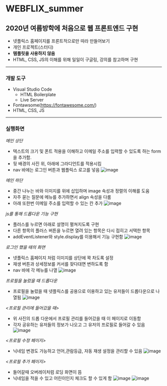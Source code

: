 # WEBFLIX_summer
2020년 여름방학에 처음으로 웹 프론트엔드 구현
------

* 넷플릭스 홈페이지를 프론트적으로만 따라 만들어보기
* 개인 프로젝트(스터디)
* **템플릿을 사용하지 않음**
* HTML, CSS, JS의 이해를 위해 일일이 구글링, 강의를 참고하며 구현

-------------------

### 개발 도구
- Visual Studio Code
  - HTML Boilerplate
  - Live Server
- Fontawsome(https://fontawesome.com/)
- HTML, CSS, JS

-------------------
### 실행화면

*메인 상단*
- 텍스트의 크기 및 폰트 적용을 이해하고 이메일 주소를 입력할 수 있도록 하는 form을 추가함.
- 뒷 배경의 사진 위, 아래에 그라디언트를 적용시킴
- nav 바에는 로그인 버튼과 웹플릭스 로고를 넣음
![image](https://user-images.githubusercontent.com/62641359/123269194-b7e4a800-d539-11eb-8382-fdb201fefdfc.png)

*메인 하단*
 - 중간 나누는 바와 이미지를 위에 삽입하며 image 속성과 정렬의 이해를 도움
 - 자주 묻는 질문에 메뉴를 추가하면서 align 속성을 다룸
 - 아래 또한번 이메일 주소를 입력할 수 있는 칸 추가
![image](https://user-images.githubusercontent.com/62641359/123270093-8c15f200-d53a-11eb-9e5c-731c7e0e71f6.png)

*js를 통해 드롭다운 기능 구현*
 - 플러스를 누르면 아래로 설명이 펼쳐지도록 구현
 - 다른 항목의 플러스 버튼을 누르면 열려 있는 항목은 다시 접히고 서택한 항목
 - addEventListener와 style.display를 이용해서 기능 구현함
![image](https://user-images.githubusercontent.com/62641359/123270974-545b7a00-d53b-11eb-9cf6-c90e16468125.png)

*로그인 했을 때의 화면*
 - 넷플릭스 홈페이지 처럼 이미지를 상단에 꽉 차도록 설정
 - 재생 버튼과 상세정보를 커서를 잦다대면 변하도록 함
 - nav 바에 각 메뉴를 나열
![image](https://user-images.githubusercontent.com/62641359/123276836-80c5c500-d540-11eb-9bca-1a6cd24ec8ef.png)

*프로필을 눌렀을 때 드롭다운*
 - 프로필을 눌렀을 때 넷플릭스를 공용으로 이용하고 있는 유저들이 드롭다운으로 나열됨
![image](https://user-images.githubusercontent.com/62641359/123277137-cd110500-d540-11eb-8550-4033834883c2.png)


*<프로필 관리에 들어갔을 때>*
 - 위 사진의 드롭 다운에서 프로필 관리를 들어갔을 때 이 페이지로 이동함
 - 각자 공유하는 유저들의 정보가 나오고 그 유저의 프로필로 들어갈 수 있음
![image](https://user-images.githubusercontent.com/62641359/123289569-896fc880-d54b-11eb-9032-47da981c7a96.png)

*<프로필 수정 페이지>*
- 닉네임 변경도 가능하고 언어,관람등급, 자동 재생 설정을 관리할 수 있음
![image](https://user-images.githubusercontent.com/62641359/123363522-ae952300-d5ad-11eb-8ce9-bdf95c09cab5.png)

*<프로필 추가 페이지>*
- 들어갈때 오버레이처럼 로딩 화면이 뜸
- 닉네임을 적을 수 있고 어린이인지 체크도 할 수 있게 함
![image](https://user-images.githubusercontent.com/62641359/123363601-d5535980-d5ad-11eb-8564-7f52230f6780.png)
![image](https://user-images.githubusercontent.com/62641359/123363868-5c083680-d5ae-11eb-8b3f-c268aa83a437.png)


